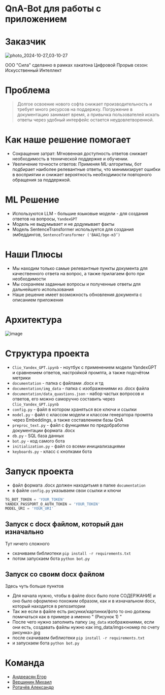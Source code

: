 # QnA-Bot для работы с приложением

# Заказчик

![photo_2024-10-27_03-10-27](https://github.com/user-attachments/assets/9de8ca00-f593-4853-9f7a-8529d03f7f20)

ООО "Сила" сделанно в рамках хакатона Цифровой Прорыв сезон: Искусственный Интеллект

# Проблема

> Долгое освоение нового софта снижает производительность и требует много ресурсов на поддержку. Погружение в документацию занимает время, а привычка пользователей искать ответы через удобный интерфейс остается неудовлетворенной.

# Как наше решение помогает

- Сокращение затрат: Мгновенная доступность ответов снижает необходимость в технической поддержке и обучении.
- Увеличение точности ответов: Применяя ML-алгоритмы, бот подбирает наиболее релевантные ответы, что минимизирует ошибки в восприятии и снижает вероятность необходимости повторного обращения за поддержкой.

# ML Решение

- Используются LLM - большие языковые модели - для создания ответов на вопросы, ```YandexGPT```
- Модель не выдумывает и не додумывает факты
- Модель SentenceTransformer используется для создания эмбеддингов, ```SentenceTransformer ('BAAI/bge-m3’)```

# Наши Плюсы
- Мы находим только самые релевантные пункты документа для качественного ответа на вопрос, а также прилагаем фото при необходимости
- Мы сохраняем заданные вопросы и полученные ответы для дальнейшего использования
- Наше решение имеет возможность обновления документа с описанием приложения


# Архитектура

![image](https://github.com/user-attachments/assets/51ba690b-7d09-45e9-aa38-bd03cd68ac35)

# Структура проекта

- ```Clio_Yandex_GPT.ipynb``` - ноутбук с применением модели YandexGPT и сравнением ответов, настройкой промпта, а также подсчётом метрики
- ```documentation``` - папка с файлами .docx и тд
- ```documentation/img_data``` - папка с изображениями из .docx файла
- ```documentation/data_quastions.json``` - набор частых вопросов и ответов, его можно саморучно составить через ```Clio_Yandex_GPT.ipynb```
- ```config.py``` - файл в котором храняться все ключи и ссылки
- ```model.py``` - файл с классом модели и классом генератора промпта через Embeddings, а также составлением базы QnA
- ```preproc_text.py``` - файл с функциями по предобработке документации формата .docx
- ```db.py``` - SQL база данных
- ```bot.py``` - код самого бота
- ```initialization.py``` - файл со всеми инициализациями
- ```keyboards.py``` - класс с кнопками бота

# Запуск проекта

- файл формата .docx должен находитьмя в папке ```documentation```
- в файле ```config.py``` указываем свои ссылки и ключи

```python
TG_BOT_TOKEN = 'YOUR_TOKEN'
YANDEX_PASSPORT_O_AUTH_TOKEN = 'YOUR_TOKEN'
MODEL_URI = 'YOUR_URI'
```

## Запуск с docx файлом, который дан изначально

Тут ничего сложного

- скачиваем библиотеки ```pip install -r requirements.txt```
- потом запускаем бота ```python bot.py```

## Запуск со своим docx файлом

Здесь чуть больше пунктов

- Для начала нужно, чтобы в файле docx было поле СОДЕРЖАНИЕ и оно было оформлено похожим образом, как и в изначальном docx, который находится в репозитории
- Так же если в файле есть рисунки/картинки/фото то оно должны помичаться как в примере а именно " (Рисунок 1) "
- После чего нужно заполнить папку ```img_data``` изображениями, если они есть, создавать файлы нужно как img_data/imgs<номер по счету рисунка>.jpg
- после скачиваем библиотеки ```pip install -r requirements.txt```
- и запускаем бота ```python bot.py```

# Команда 
- [Андреасян Егор](https://github.com/EgorAndrik)
- [Вершинин Михаил](https://github.com/Rasdafar128)
- [Ротачёв Александр](https://github.com/Sasha2810)
